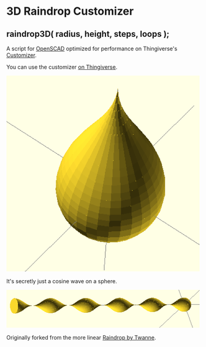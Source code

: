 # 3D Raindrop Customizer

## raindrop3D( radius, height, steps, loops );

A script for [OpenSCAD](http://www.openscad.org/) optimized for performance on Thingiverse's [Customizer](customizer.makerbot.com).

You can use the customizer [on Thingiverse](http://www.thingiverse.com/apps/customizer/run?thing_id=669233&code=933b32d3288807d0e7c8d93575f9a3fe).

![sample drop](images/drop1.png)

It's secretly just a cosine wave on a sphere.

![cosine mesh](images/cos.png)

Originally forked from the more linear [Raindrop by Twanne](http://www.thingiverse.com/thing:641626).
